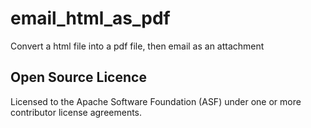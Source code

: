 email_html_as_pdf
=================

Convert a html file into a pdf file, then email as an attachment

## Open Source Licence ##

Licensed to the Apache Software Foundation (ASF) under one or more contributor license agreements. 

